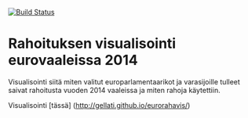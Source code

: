 [![Build Status](https://travis-ci.org/jacomyal/sigma.js.png)](https://travis-ci.org/jacomyal/sigma.js)

Rahoituksen visualisointi eurovaaleissa 2014
=================

Visualisointi siitä miten valitut europarlamentaarikot ja varasijoille tulleet saivat rahoitusta vuoden 2014 vaaleissa ja miten rahoja käytettiin.

Visualisointi [tässä] (http://gellati.github.io/eurorahavis/)
